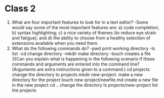 # Class 2




1) What are four important features to look for in a text editor?
-Some would say some
of the most important features are: a) code completion; b) syntax
highlighting; c) a nice variety of themes (to reduce eye strain and
fatigue); and d) the ability to choose from a healthy selection of
extensions available when you need them.
2) What do the following commands do?
-pwd print working directory
-ls list
-cd change directory
-mkdir make directory
-touch creates a file
3)Can you explain what is happening in the following scenario if these commands and arguments are entered into the command line? (Arguments are extra instructions given to a command.)
cd projects change the directory to projects
mkdir new-project. make a new directory for the project
touch new-project/newfile.md create a new file in the new project
cd .. change the directory
ls projects/new-project list the projects 
